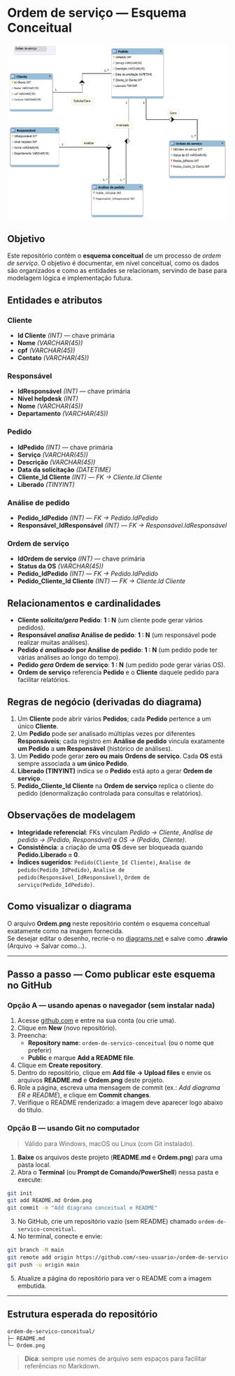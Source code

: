# Ordem de serviço — Esquema Conceitual

![Esquema ER - Ordem de serviço](Ordem.png)

## Objetivo
Este repositório contém o **esquema conceitual** de um processo de *ordem de serviço*. O objetivo é documentar, em nível conceitual, como os dados são organizados e como as entidades se relacionam, servindo de base para modelagem lógica e implementação futura.

## Entidades e atributos
### Cliente
- **Id Cliente** *(INT)* — chave primária  
- **Nome** *(VARCHAR(45))*  
- **cpf** *(VARCHAR(45))*  
- **Contato** *(VARCHAR(45))*  

### Responsável
- **IdResponsável** *(INT)* — chave primária  
- **Nível helpdesk** *(INT)*  
- **Nome** *(VARCHAR(45))*  
- **Departamento** *(VARCHAR(45))*  

### Pedido
- **IdPedido** *(INT)* — chave primária  
- **Serviço** *(VARCHAR(45))*  
- **Descrição** *(VARCHAR(45))*  
- **Data da solicitação** *(DATETIME)*  
- **Cliente_Id Cliente** *(INT)* — *FK → Cliente.Id Cliente*  
- **Liberado** *(TINYINT)*  

### Análise de pedido
- **Pedido_IdPedido** *(INT)* — *FK → Pedido.IdPedido*  
- **Responsável_IdResponsável** *(INT)* — *FK → Responsável.IdResponsável*  

### Ordem de serviço
- **IdOrdem de serviço** *(INT)* — chave primária  
- **Status da OS** *(VARCHAR(45))*  
- **Pedido_IdPedido** *(INT)* — *FK → Pedido.IdPedido*  
- **Pedido_Cliente_Id Cliente** *(INT)* — *FK → Cliente.Id Cliente*  

## Relacionamentos e cardinalidades
- **Cliente _solicita/gera_ Pedido**: **1 : N** (um cliente pode gerar vários pedidos).  
- **Responsável _analisa_ Análise de pedido**: **1 : N** (um responsável pode realizar muitas análises).  
- **Pedido _é analisado_ por Análise de pedido**: **1 : N** (um pedido pode ter várias análises ao longo do tempo).  
- **Pedido _gera_ Ordem de serviço**: **1 : N** (um pedido pode gerar várias OS).  
- **Ordem de serviço** referencia **Pedido** e o **Cliente** daquele pedido para facilitar relatórios.

## Regras de negócio (derivadas do diagrama)
1. Um **Cliente** pode abrir vários **Pedidos**; cada **Pedido** pertence a um único **Cliente**.  
2. Um **Pedido** pode ser analisado múltiplas vezes por diferentes **Responsáveis**; cada registro em **Análise de pedido** vincula exatamente **um Pedido** a **um Responsável** (histórico de análises).  
3. Um **Pedido** pode gerar **zero ou mais** **Ordens de serviço**. Cada **OS** está sempre associada a **um único Pedido**.  
4. **Liberado (TINYINT)** indica se o **Pedido** está apto a gerar **Ordem de serviço**.  
5. **Pedido_Cliente_Id Cliente** na **Ordem de serviço** replica o cliente do pedido (denormalização controlada para consultas e relatórios).  

## Observações de modelagem
- **Integridade referencial**: FKs vinculam *Pedido → Cliente*, *Análise de pedido → (Pedido, Responsável)* e *OS → (Pedido, Cliente)*.  
- **Consistência**: a criação de uma **OS** deve ser bloqueada quando **Pedido.Liberado = 0**.  
- **Índices sugeridos**: `Pedido(Cliente_Id Cliente)`, `Analise de pedido(Pedido_IdPedido)`, `Analise de pedido(Responsável_IdResponsável)`, `Ordem de serviço(Pedido_IdPedido)`.

## Como visualizar o diagrama
O arquivo **Ordem.png** neste repositório contém o esquema conceitual exatamente como na imagem fornecida.  
Se desejar editar o desenho, recrie-o no [diagrams.net](https://app.diagrams.net/) e salve como **.drawio** (Arquivo → Salvar como…).

---

## Passo a passo — Como publicar este esquema no GitHub

### Opção A — usando apenas o navegador (sem instalar nada)
1. Acesse [github.com](https://github.com) e entre na sua conta (ou crie uma).  
2. Clique em **New** (novo repositório).  
3. Preencha:
   - **Repository name**: `ordem-de-servico-conceitual` (ou o nome que preferir)  
   - **Public** e marque **Add a README file**.  
4. Clique em **Create repository**.  
5. Dentro do repositório, clique em **Add file → Upload files** e envie os arquivos **README.md** e **Ordem.png** deste projeto.  
6. Role a página, escreva uma mensagem de commit (ex.: *Add diagrama ER e README*), e clique em **Commit changes**.  
7. Verifique o README renderizado: a imagem deve aparecer logo abaixo do título.

### Opção B — usando Git no computador
> Válido para Windows, macOS ou Linux (com Git instalado).

1. **Baixe** os arquivos deste projeto (**README.md** e **Ordem.png**) para uma pasta local.  
2. Abra o **Terminal** (ou **Prompt de Comando/PowerShell**) nessa pasta e execute:
```bash
git init
git add README.md Ordem.png
git commit -m "Add diagrama conceitual e README"
```
3. No GitHub, crie um repositório vazio (sem README) chamado `ordem-de-servico-conceitual`.  
4. No terminal, conecte e envie:
```bash
git branch -M main
git remote add origin https://github.com/<seu-usuario>/ordem-de-servico-conceitual.git
git push -u origin main
```
5. Atualize a página do repositório para ver o README com a imagem embutida.

---

## Estrutura esperada do repositório
```
ordem-de-servico-conceitual/
├─ README.md
└─ Ordem.png
```

> **Dica**: sempre use nomes de arquivo sem espaços para facilitar referências no Markdown.


